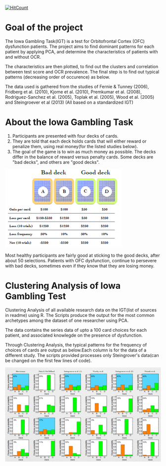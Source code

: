 [![HitCount](http://hits.dwyl.com/parthnan/IowaGamblingTask-Clustering.svg)](http://hits.dwyl.com/parthnan/IowaGamblingTask-Clustering)
# Goal of the project 
The Iowa Gambling Task(IGT) is a test for Orbitofrontal Cortex (OFC) dysfunction patients. The project aims to find dominant patterns for each patient by applying PCA, and determine the characteristics of patients with and without OCR. 

The characteristics are then plotted, to find out the clusters and correlation between test score and OCR prevalence. The final step is to find out typical patterns (decreasing order of occurence) as below.
  
The data used is gathered from the studies of Fernie & Tunney (2006), Fridberg et al. (2010), Kjome et al. (2010), Premkumar et al. (2008), Rodriguez-Sanchez et al. (2005), Toplak et al. (2005), Wood et al. (2005) and Steingroever et al (2013) (All based on a standardized IGT) 
 
# About the Iowa Gambling Task 
1. Participants are presented with four decks of cards.
2. They are told that each deck holds cards that will either reward or penalize them, using real money(for the listed studies below). 
3. The goal of the game is to win as much money as possible. The decks differ in the balance of reward versus penalty cards. Some decks are "bad decks", and others are "good decks".

![alt text](https://raw.githubusercontent.com/parthnan/IowaGamblingTask-Clustering/master/iowagambling.png)

Most healthy participants are fairly good at sticking to the good decks, after about 50 selections. Patients with OFC dysfunction, continue to persevere with bad decks, sometimes even if they know that they are losing money.

# Clustering Analysis of Iowa Gambling Test 
Clustering Analysis of all available research data on the IGT(list of sources in readme) using R. The Scripts produce the output for the most common archetypes among the dataset of one researcher using PCA.

The data contains the series data of upto a 100 card choices for each patient, and associated knowlegde on the presence of dysfunction.

Through Clustering Analysis, the typical patterns for the frequency of choices of cards are output as below.Each column is for the data of a different study. The scripts provided processes only Steingrover's data(can be changed on the first few lines of code).

![alt text](https://raw.githubusercontent.com/parthnan/IowaGamblingTask-Clustering/master/eachstudy.png)



